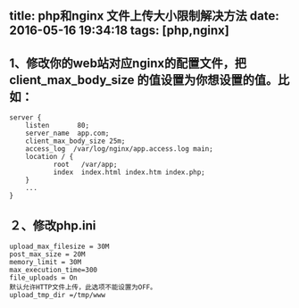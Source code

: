 title: php和nginx 文件上传大小限制解决方法
date: 2016-05-16 19:34:18
tags: [php,nginx]
---
## 1、修改你的web站对应nginx的配置文件，把 client_max_body_size 的值设置为你想设置的值。比如：
```
server {
    listen       80;
    server_name  app.com;
    client_max_body_size 25m;
    access_log  /var/log/nginx/app.access.log main;  
    location / {
           root   /var/app;
           index  index.html index.htm index.php;
    }
    ...
}
```
<!-- more -->
## ２、修改php.ini
```
upload_max_filesize = 30M 
post_max_size = 20M 
memory_limit = 30M
max_execution_time=300
file_uploads = On
默认允许HTTP文件上传，此选项不能设置为OFF。
upload_tmp_dir =/tmp/www
```